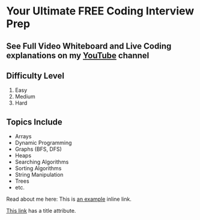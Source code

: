 # Your Ultimate FREE Coding Interview Prep

## See Full Video Whiteboard and Live Coding explanations on my [YouTube](https://www.youtube.com/channel/UCZOiUkaF2fy8Mn0gZiKiDyQ/videos) channel

## Difficulty Level

1. Easy
2. Medium
3. Hard

## Topics Include

- Arrays
- Dynamic Programming
- Graphs (BFS, DFS)
- Heaps
- Searching Algorithms
- Sorting Algorithms
- String Manipulation
- Trees
- etc.

Read about me here: 
This is [an example](http://www.example.com/) inline link.

[This link](http://example.com/ "Title") has a title attribute.
